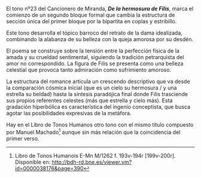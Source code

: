 El tono nº23 del Cancionero de Miranda, ***De la hermosura de Filis***, marca el comienzo de un segundo bloque formal que cambia la estructura de sección única del primer bloque por la bipartita en coplas y estribillo. 

Este tono desarrolla el tópico barroco del retrato de la dama idealizada, combinando la alabanza de su belleza con la queja amorosa por su desdén.

El poema se construye sobre la tensión entre la perfección física de la amada y su crueldad sentimental, siguiendo la tradición petrarquista del amor no correspondido. La figura de Filis se presenta como una belleza celestial que provoca tanto admiración como sufrimiento amoroso.

La estructura del romance articula un crescendo descriptivo que va desde la comparación cósmica inicial (que es un cielo su hermosura / y una estrella su beldad) hasta la síntesis paradójica final donde Filis trasciende sus propios referentes celestes (más que estrella y cielo más). Esta gradación hiperbólica es característica del ingenio conceptista, que busca agotar las posibilidades expresivas de la metáfora.

Hay en el Libro de Tonos Humanos otro tono con el mismo título compuesto por Manuel Machado[^1] aunque sin más relación que la coincidencia del primer verso.

[^1]: Libro de Tonos Humanois E-Mn M/1262 f. 193v-194r [199v-200r]. Disponible en: http://bdh-rd.bne.es/viewer.vm?id=0000038176&page=390
